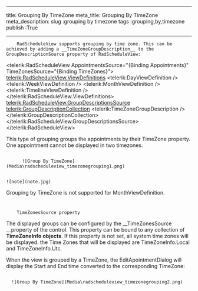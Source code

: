 ___
title: Grouping By TimeZone
meta_title: Grouping By TimeZone
meta_description: 
slug :grouping by timezone
tags :grouping,by,timezone
publish :True
___



        RadScheduleView supports grouping by time zone. This can be achieved by adding a __TimeZoneGroupDescription__ to the GroupDescriptionSource property of RadScheduleView:
      


<telerik:RadScheduleView AppointmentsSource="{Binding Appointments}" TimeZonesSource="{Binding TimeZones}">
   <telerik:RadScheduleView.ViewDefinitions>
      <telerik:DayViewDefinition />
      <telerik:WeekViewDefinition />
      <telerik:MonthViewDefinition  />
      <telerik:TimelineViewDefinition />
   </telerik:RadScheduleView.ViewDefinitions>
   <telerik:RadScheduleView.GroupDescriptionsSource>
      <telerik:GroupDescriptionCollection>
         <telerik:TimeZoneGroupDescription />
      </telerik:GroupDescriptionCollection>
   </telerik:RadScheduleView.GroupDescriptionsSource>
</telerik:RadScheduleView>

This type of grouping groups the appointments by their TimeZone property. One appointment cannot be displayed in two timezones.


             
          ![Group By TimeZone](Media\radscheduleview_timezonegrouping1.png)


    ![note](note.jpg)
    	



Grouping by TimeZone is not supported for MonthViewDefinition. 

# 
        TimeZonesSource property
      


The displayed groups can be configured by the __TimeZonesSource __property of the control. This property can be bound to any collection of __TimeZoneInfo objects__.
If this property is not set, all system time zones will be displayed. the Time Zones that will be displayed are TimeZoneInfo.Local and TimeZoneInfo.Utc.



When the view is grouped by a TimeZone, the EditApointmentDialog will display the Start and End time converted to the corresponding TimeZone: 




         
      ![Group By TimeZone](Media\radscheduleview_timezonegrouping2.png)

